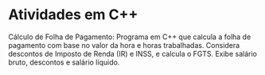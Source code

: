 # Atividades em C++
Cálculo de Folha de Pagamento: Programa em C++ que calcula a folha de pagamento com base no valor da hora e horas trabalhadas. Considera descontos de Imposto de Renda (IR) e INSS, e calcula o FGTS. Exibe salário bruto, descontos e salário líquido.
